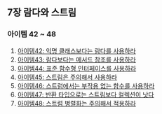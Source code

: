## 7장 람다와 스트림
### 아이템 42 ~ 48
1. [아이템42: 익명 클래스보다는 람다를 사용하라]()
2. [아이템43: 람다보다는 메서드 참조를 사용하라]()
3. [아이템44: 표준 함수형 인터페이스를 사용하라]()
4. [아이템45: 스트림은 주의해서 사용하라]()
5. [아이템46: 스트럼에서는 부작용 없는 함수를 사용하라]()
6. [아이템47: 반환 타입으로는 스트림보다 컬렉션이 낫다]()
7. [아이템48: 스트럼 병렬화는 주의해서 적용하라]()
